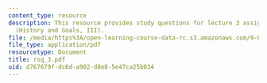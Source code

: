 ```yaml
---
content_type: resource
description: This resource provides study questions for lecture 3 assigned readings
  (History and Goals, III).
file: /media/https%3A/open-learning-course-data-rc.s3.amazonaws.com/9-01-neuroscience-and-behavior-fall-2003/d767679fdc6da902d8e85e47ca25b034_rsq_3.pdf
file_type: application/pdf
resourcetype: Document
title: rsq_3.pdf
uid: d767679f-dc6d-a902-d8e8-5e47ca25b034
---
```

